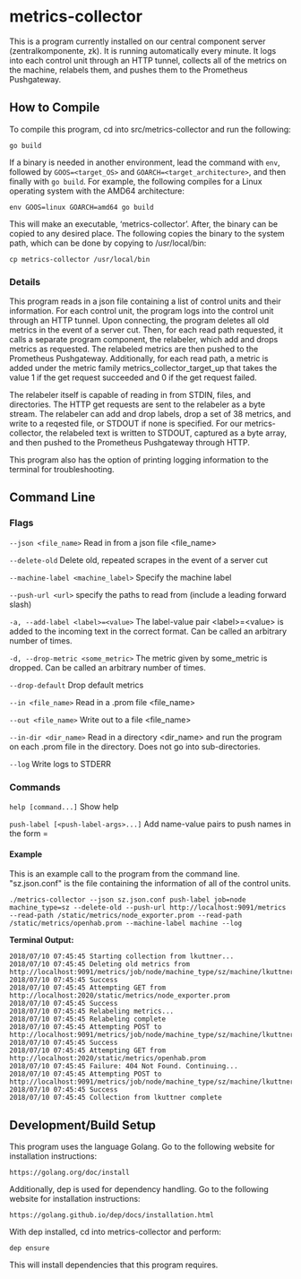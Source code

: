 # metrics-collector
This is a program currently installed on our central component server (zentralkomponente, zk). It is running automatically every minute. It logs into each control unit through an HTTP tunnel, collects all of the metrics on the machine, relabels them, and pushes them to the Prometheus Pushgateway.

## How to Compile

To compile this program, cd into src/metrics-collector and run the following:
```
go build
```
If a binary is needed in another environment, lead the command with `env`, followed by `GOOS=<target_OS>` and `GOARCH=<target_architecture>`, and then finally with `go build`. For example, the following compiles for a Linux operating system with the AMD64 architecture:
```
env GOOS=linux GOARCH=amd64 go build
```

This will make an executable, ‘metrics-collector’. After, the binary can be copied to any desired place. The following copies the binary to the system path, which can be done by copying to /usr/local/bin:
```
cp metrics-collector /usr/local/bin
```


### Details
This program reads in a json file containing a list of control units and their information. For each control unit, the program logs into the control unit through an HTTP tunnel. Upon connecting, the program deletes all old metrics in the event of a server cut. Then, for each read path requested, it calls a separate program component, the relabeler, which add and drops metrics as requested. The relabeled metrics are then pushed to the Prometheus Pushgateway. Additionally, for each read path, a metric is added under the metric family metrics_collector_target_up that takes the value 1 if the get request succeeded and 0 if the get request failed.

The relabeler itself is capable of reading in from STDIN, files, and directories. The HTTP get requests are sent to the relabeler as a byte stream. The relabeler can add and drop labels, drop a set of 38 metrics, and write to a reqested file, or STDOUT if none is specified. For our metrics-collector, the relabeled text is written to STDOUT, captured as a byte array, and then pushed to the Prometheus Pushgateway through HTTP.

This program also has the option of printing logging information to the terminal for troubleshooting.

## Command Line

### Flags
`--json <file_name>`
Read in from a json file \<file_name\>

`--delete-old`
Delete old, repeated scrapes in the event of a server cut

`--machine-label <machine_label>`
Specify the machine label

`--push-url <url>`
specify the paths to read from (include a leading forward slash)

`-a, --add-label <label>=<value>`
The label-value pair \<label\>=\<value\> is added to the incoming text in the correct format. Can be called an arbitrary number of times.

`-d, --drop-metric <some_metric>`
The metric given by some_metric is dropped. Can be called an arbitrary number of times.

`--drop-default`
Drop default metrics

`--in <file_name>`
Read in a .prom file \<file_name\>

`--out <file_name>`
Write out to a file \<file_name\>

`--in-dir <dir_name>`
Read in a directory \<dir_name\> and run the program on each .prom file in the directory. Does not go into sub-directories.

`--log`
Write logs to STDERR

### Commands
`help [command...]`
Show help

`push-label [<push-label-args>...]`
Add name-value pairs to push names in the form <name>=<value>


#### Example
This is an example call to the program from the command line. "sz.json.conf" is the file containing the information of all of the control units.
```
./metrics-collector --json sz.json.conf push-label job=node machine_type=sz --delete-old --push-url http://localhost:9091/metrics --read-path /static/metrics/node_exporter.prom --read-path /static/metrics/openhab.prom --machine-label machine --log
```

**Terminal Output:**
```
2018/07/10 07:45:45 Starting collection from lkuttner...
2018/07/10 07:45:45 Deleting old metrics from http://localhost:9091/metrics/job/node/machine_type/sz/machine/lkuttner
2018/07/10 07:45:45 Success
2018/07/10 07:45:45 Attempting GET from http://localhost:2020/static/metrics/node_exporter.prom
2018/07/10 07:45:45 Success
2018/07/10 07:45:45 Relabeling metrics...
2018/07/10 07:45:45 Relabeling complete
2018/07/10 07:45:45 Attempting POST to http://localhost:9091/metrics/job/node/machine_type/sz/machine/lkuttner
2018/07/10 07:45:45 Success
2018/07/10 07:45:45 Attempting GET from http://localhost:2020/static/metrics/openhab.prom
2018/07/10 07:45:45 Failure: 404 Not Found. Continuing...
2018/07/10 07:45:45 Attempting POST to http://localhost:9091/metrics/job/node/machine_type/sz/machine/lkuttner
2018/07/10 07:45:45 Success
2018/07/10 07:45:45 Collection from lkuttner complete

```

## Development/Build Setup
This program uses the language Golang. Go to the following website for installation instructions:
```
https://golang.org/doc/install
```

Additionally, dep is used for dependency handling. Go to the following website for installation instructions:
```
https://golang.github.io/dep/docs/installation.html
```

With dep installed, cd into metrics-collector and perform:
```
dep ensure
```
This will install dependencies that this program requires.
